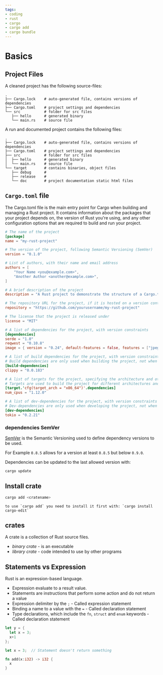 ```yaml
---
tags:
- coding
- rust
- cargo
- cargo add
- cargo bundle
---
```

# Basics
## Project Files
A cleaned project has the following source-files:

```
.
├── Cargo.lock    # auto-generated file, contains versions of dependencies
├── Cargo.toml    # project settings and dependencies
└── src           # folder for src files
   ├── hello      # generated binary
   └── main.rs    # source file
```

A run and documented project contains the following files:

```
.
├── Cargo.lock    # auto-generated file, contains versions of dependencies
├── Cargo.toml    # project settings and dependencies
├── src           # folder for src files
│  ├── hello      # generated binary
│  └── main.rs    # source file
└── target        # contains binaries, object files
   ├── debug      #
   ├── release    #
   └── doc        # project documentation static html files
```

## `Cargo.toml` file

The Cargo.toml file is the main entry point for Cargo when building and managing a Rust project. It contains information about the packages that your project depends on, the version of Rust you're using, and any other configuration options that are required to build and run your project.

``` toml
# The name of the project
[package]
name = "my-rust-project"

# The version of the project, following Semantic Versioning (SemVer)
version = "0.1.0"

# List of authors, with their name and email address
authors = [
    "Your Name <you@example.com>",
    "Another Author <another@example.com>",
]

# A brief description of the project
description = "A Rust project to demonstrate the structure of a Cargo.toml file"

# The repository URL for the project, if it is hosted on a version control system
repository = "https://github.com/yourusername/my-rust-project"

# The license that the project is released under
license = "MIT"

# A list of dependencies for the project, with version constraints
[dependencies]
serde = "1.0"
reqwest = "0.10.8"
image = { version = "0.24", default-features = false, features = ["jpeg"] }

# A list of build dependencies for the project, with version constraints
# Build dependencies are only used when building the project, not when running it
[build-dependencies]
clippy = "0.0.183"

# A list of targets for the project, specifying the architecture and other configuration options
# Targets are used to build the project for different architectures and configurations
[target.'cfg(target_arch = "x86_64")'.dependencies]
num_cpus = "1.12.0"

# A list of dev-dependencies for the project, with version constraints
# Dev-dependencies are only used when developing the project, not when building or running it
[dev-dependencies]
tokio = "0.2.21"
```

### dependencies SemVer

[SemVer](https://semver.org) is the Semantic Versioning used to define dependency versions to be used.

For Example `0.8.5` allows for a version at least `0.8.5` but below `0.9.0`.

Dependencies can be updated to the last allowed version with:

``` bash
cargo update
```

## Install crate

``` bash
cargo add <cratename>
```

```ìnfo
to use `cargo add` you need to install it first with: `cargo install cargo-edit`
```

## crates

A crate is a collection of Rust source files.

- *binary crate* - is an executable
- *library crate* - code intended to use by other programs

## Statements vs Expression

Rust is an expression-based language.

- Expression evaluate to a result value.
- Statements are instructions that perform some action and do not return a value
- Expression delimiter by the `;` - Called expression statement
- Binding a name to a value with the `=` - Called declaration statement
- Type declarations, which include the `fn`, `struct` and `enum` keywords - Called declaration statement

``` rust
let y = {
  let x = 3;
  x+1
};

let x = 3;  // Statement doesn't return something

fn add(x:i32) -> i32 {
  x
}
```
